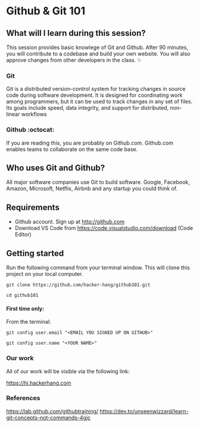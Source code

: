 # Github & Git 101

## What will I learn during this session?
This session provides basic knowlege of Git and Github. After 90 minutes, you will contribute to a codebase and build your own website. You will also approve changes from other developers in the class.  :sparkles:

### Git
Git is a distributed version-control system for tracking changes in source code during software development. It is designed for coordinating work among programmers, but it can be used to track changes in any set of files. Its goals include speed, data integrity, and support for distributed, non-linear workflows

### Github :octocat:
If you are reading this, you are probably on Github.com. Github.com enables teams to collaborate on the same code base.

## Who uses Git and Github?
All major software companies use Git to build software. Google, Facebook, Amazon, Microsoft, Netflix, Airbnb and any startup you could think of.

## Requirements
* Github account. Sign up at http://github.com
* Download VS Code from https://code.visualstudio.com/download (Code Editor)

## Getting started

Run the following command from your terminal window. This will clone this project on your local computer.

```
git clone https://github.com/hacker-hang/github101.git
```

```
cd github101
```

#### First time only:
From the terminal:
```
git config user.email "<EMAIL YOU SIGNED UP ON GITHUB>"
```

```
git config user.name "<YOUR NAME>"
```

### Our work
All of our work will be visible via the following link:

https://hi.hackerhang.com

### References

<https://lab.github.com/githubtraining/>
<https://dev.to/unseenwizzard/learn-git-concepts-not-commands-4gjc>

